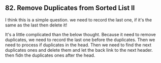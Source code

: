 ## 82. Remove Duplicates from Sorted List II
I think this is a simple question. we need to record the last one, if it's the same as the last then delete it!

It's a little complicated than the below thought. Because it need to remove duplicates, we need to record the last one before the duplicates. Then we need to process if duplicates in the head. Then we need to find the next duplicates ones and delete them and let the back link to the next header. then fidn the duplicates ones after the head.

